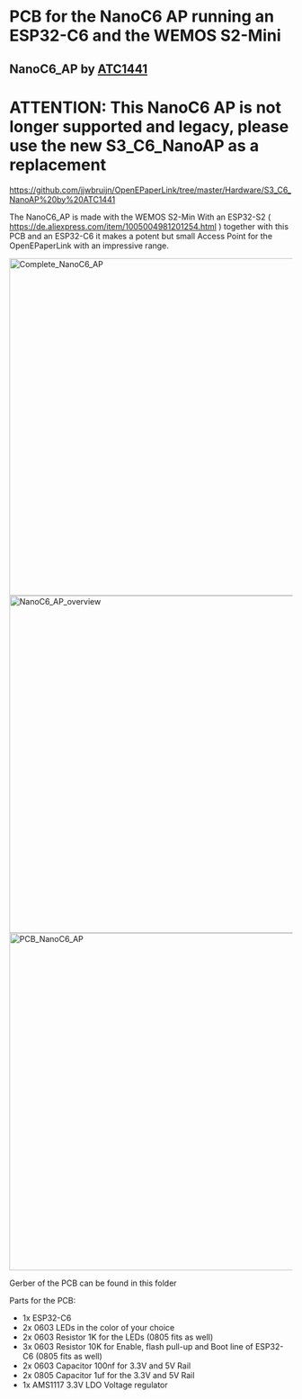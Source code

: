 # PCB for the NanoC6 AP running an ESP32-C6 and the WEMOS S2-Mini

## NanoC6_AP by [ATC1441](https://github.com/atc1441)

# ATTENTION: This NanoC6 AP is not longer supported and legacy, please use the new S3_C6_NanoAP as a replacement 
https://github.com/jjwbruijn/OpenEPaperLink/tree/master/Hardware/S3_C6_NanoAP%20by%20ATC1441

The NanoC6_AP is made with the WEMOS S2-Min With an ESP32-S2 ( https://de.aliexpress.com/item/1005004981201254.html )
together with this PCB and an ESP32-C6 it makes a potent but small Access Point for the OpenEPaperLink with an impressive range.

<img width="600" alt="Complete_NanoC6_AP" src="Complete_NanoC6_AP.jpg">

<img width="600" alt="NanoC6_AP_overview" src="NanoC6_AP_overview.jpg">

<img width="600" alt="PCB_NanoC6_AP" src="PCB_NanoC6_AP.jpg">


Gerber of the PCB can be found in this folder

Parts for the PCB:
- 1x ESP32-C6
- 2x 0603 LEDs in the color of your choice
- 2x 0603 Resistor 1K for the LEDs (0805 fits as well)
- 3x 0603 Resistor 10K for Enable, flash pull-up and Boot line of ESP32-C6 (0805 fits as well)
- 2x 0603 Capacitor 100nf for 3.3V and 5V Rail
- 2x 0805 Capacitor 1uf for the 3.3V and 5V Rail
- 1x AMS1117 3.3V LDO Voltage regulator
